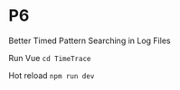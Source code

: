 # P6

Better Timed Pattern Searching in Log Files

Run Vue
`cd TimeTrace`

Hot reload
`npm run dev`

